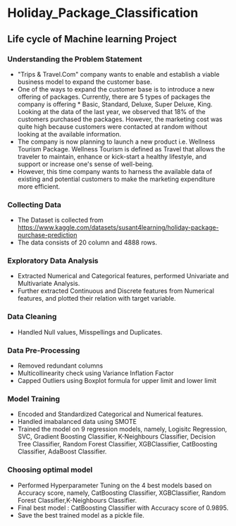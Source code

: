 # Holiday_Package_Classification

## Life cycle of Machine learning Project

### Understanding the Problem Statement
  * "Trips & Travel.Com" company wants to enable and establish a viable business model to expand the customer base.
  * One of the ways to expand the customer base is to introduce a new offering of packages. Currently, there are 5 types of packages the company is offering * Basic, Standard, Deluxe, 
    Super Deluxe, King. Looking at the data of the last year, we observed that 18% of the customers purchased the packages. However, the marketing cost was quite high because customers
    were contacted at random without looking at the available information.
  * The company is now planning to launch a new product i.e. Wellness Tourism Package. Wellness Tourism is defined as Travel that allows the traveler to maintain, enhance or kick-start a 
    healthy lifestyle, and support or increase one's sense of well-being.
  * However, this time company wants to harness the available data of existing and potential customers to make the marketing expenditure more efficient.

### Collecting Data
  * The Dataset is collected from https://www.kaggle.com/datasets/susant4learning/holiday-package-purchase-prediction
  * The data consists of 20 column and 4888 rows.

### Exploratory Data Analysis
  * Extracted Numerical and Categorical features, performed Univariate and Multivariate Analysis.
  * Further extracted Continuous and Discrete features from Numerical features, and plotted their relation with target variable.
### Data Cleaning
  * Handled Null values, Misspellings and Duplicates.
### Data Pre-Processing
  * Removed redundant columns
  * Multicollinearity check using Variance Inflation Factor
  * Capped Outliers using Boxplot formula for upper limit and lower limit
### Model Training
  * Encoded and Standardized Categorical and Numerical features.
  * Handled imabalanced data using SMOTE
  * Trained the model on 9 regression models, namely, Logisitc Regression, SVC, Gradient Boosting Classifier, K-Neighbours Classifier, Decision Tree Classifier, Random Forest Classifier,
    XGBClassifier, CatBoosting Classifier, AdaBoost Classifier.
### Choosing optimal model
  * Performed Hyperparameter Tuning on the 4 best models based on Accuracy score, namely, CatBoosting Classifier, XGBClassifier, Random Forest Classifier,K-Neighbours Classifier.
  * Final best model : CatBoosting Classifier with Accuracy score of 0.9895.
  * Save the best trained model as a pickle file.

  
